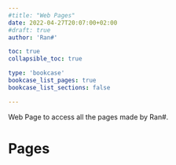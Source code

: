 ```yaml
---
#title: "Web Pages"
date: 2022-04-27T20:07:00+02:00
#draft: true
author: 'Ran#'

toc: true
collapsible_toc: true

type: 'bookcase'
bookcase_list_pages: true
bookcase_list_sections: false

---
```


Web Page to access all the pages made by Ran#.

# Pages
